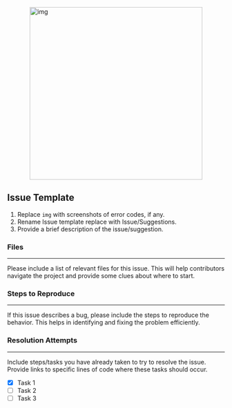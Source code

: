 
<img style="display: block; margin-left: auto; margin-right: auto;" src='https://media3.giphy.com/media/v1.Y2lkPTc5MGI3NjExbDV5Y3M1Y3ZyZ2YwaWtlZXNtZGZudmFpa3N1bTRtd29wNmVrYXEzOSZlcD12MV9pbnRlcm5hbF9naWZfYnlfaWQmY3Q9Zw/s5EII8Zu8HhcvmYbYb/giphy.gif' alt='img' width=400/>

## Issue Template
1. Replace `img` with screenshots of error codes, if any.
2. Rename Issue template replace with Issue/Suggestions.
3. Provide a brief description of the issue/suggestion.

### Files
---
Please include a list of relevant files for this issue. This will help contributors navigate the project and provide some clues about where to start.

### Steps to Reproduce
---
If this issue describes a bug, please include the steps to reproduce the behavior. This helps in identifying and fixing the problem efficiently.

### Resolution Attempts
---
Include steps/tasks you have already taken to try to resolve the issue. Provide links to specific lines of code where these tasks should occur.
- [x] Task 1
- [ ] Task 2
- [ ] Task 3